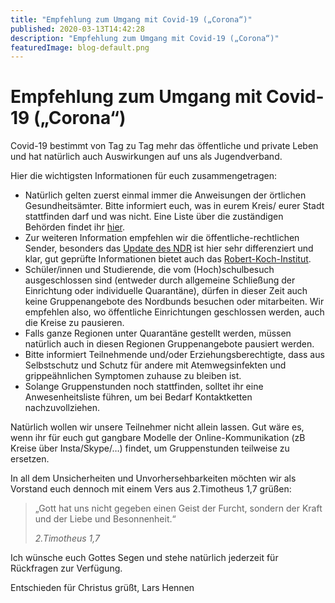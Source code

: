 ```yaml
---
title: "Empfehlung zum Umgang mit Covid-19 („Corona“)"
published: 2020-03-13T14:42:28
description: "Empfehlung zum Umgang mit Covid-19 („Corona“)"
featuredImage: blog-default.png
---
```


# Empfehlung zum Umgang mit Covid-19 („Corona“)


Covid-19 bestimmt von Tag zu Tag mehr das öffentliche und private Leben und hat natürlich auch Auswirkungen auf uns als Jugendverband.


Hier die wichtigsten Informationen für euch zusammengetragen:

* Natürlich gelten zuerst einmal immer die Anweisungen der örtlichen Gesundheitsämter. Bitte informiert euch, was in eurem Kreis/ eurer Stadt stattfinden darf und was nicht. Eine Liste über die zuständigen Behörden findet ihr <a href="https://www.schleswig-holstein.de/DE/Fachinhalte/G/gesundheits_dienste/Downloads/OeffentlicherGesundheitsdienst/listeGesAemter.pdf;jsessionid=D78D740E23E022B1172ACC84D3B288BA.delivery2-master?__blob=publicationFile&v=1" target="_blank" rel="noreferrer noopener" aria-label=" (opens in a new tab)">hier</a>. 
* Zur weiteren Information empfehlen wir die öffentliche-rechtlichen Sender, besonders das <a href="https://www.youtube.com/watch?v=3qj5qi_iVRw&list=PLkKON9te6p3OpxqDskVsxXOmhfW0uPi1H">Update des NDR</a> ist hier sehr differenziert und klar, gut geprüfte Informationen bietet auch das <a href="https://www.rki.de/DE/Home/homepage_node.html" target="_blank" rel="noreferrer noopener" aria-label=" (opens in a new tab)">Robert-Koch-Institut</a>. 
* Schüler/innen und Studierende, die vom (Hoch)schulbesuch ausgeschlossen sind (entweder durch allgemeine Schließung der Einrichtung oder individuelle Quarantäne), dürfen in dieser Zeit auch keine Gruppenangebote des Nordbunds besuchen oder mitarbeiten. Wir empfehlen also, wo öffentliche Einrichtungen geschlossen werden, auch die Kreise zu pausieren. 
* Falls ganze Regionen unter Quarantäne gestellt werden, müssen natürlich auch in diesen Regionen Gruppenangebote pausiert werden. 
* Bitte informiert Teilnehmende und/oder Erziehungsberechtigte, dass aus Selbstschutz und Schutz für andere mit Atemwegsinfekten und grippeähnlichen Symptomen zuhause zu bleiben ist. 
* Solange Gruppenstunden noch stattfinden, solltet ihr eine Anwesenheitsliste führen, um bei Bedarf Kontaktketten nachzuvollziehen. 

Natürlich wollen wir unsere Teilnehmer nicht allein lassen. Gut wäre es, wenn ihr für euch gut gangbare Modelle der Online-Kommunikation (zB Kreise über Insta/Skype/…) findet, um Gruppenstunden teilweise zu ersetzen.

In all dem Unsicherheiten und Unvorhersehbarkeiten möchten wir als Vorstand euch dennoch mit einem Vers aus 2.Timotheus 1,7 grüßen:

<blockquote>„Gott hat uns nicht gegeben einen Geist der Furcht, sondern der Kraft und der Liebe und Besonnenheit.“

<cite>2.Timotheus 1,7</cite></blockquote>


  Ich wünsche euch Gottes Segen und stehe natürlich jederzeit für Rückfragen zur Verfügung.

Entschieden für Christus grüßt, Lars Hennen